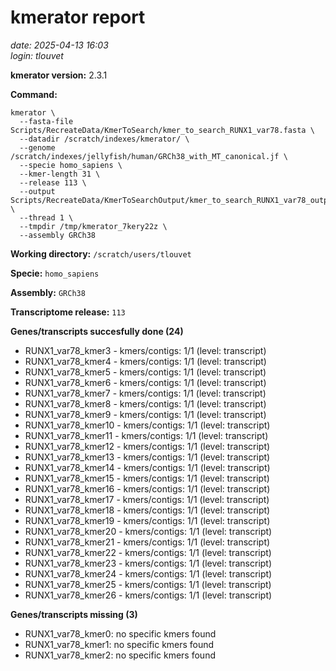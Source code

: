 # kmerator report
*date: 2025-04-13 16:03*  
*login: tlouvet*

**kmerator version:** 2.3.1

**Command:**

```
kmerator \
  --fasta-file Scripts/RecreateData/KmerToSearch/kmer_to_search_RUNX1_var78.fasta \
  --datadir /scratch/indexes/kmerator/ \
  --genome /scratch/indexes/jellyfish/human/GRCh38_with_MT_canonical.jf \
  --specie homo_sapiens \
  --kmer-length 31 \
  --release 113 \
  --output Scripts/RecreateData/KmerToSearchOutput/kmer_to_search_RUNX1_var78_output \
  --thread 1 \
  --tmpdir /tmp/kmerator_7kery22z \
  --assembly GRCh38
```

**Working directory:** `/scratch/users/tlouvet`

**Specie:** `homo_sapiens`

**Assembly:** `GRCh38`

**Transcriptome release:** `113`

**Genes/transcripts succesfully done (24)**

- RUNX1_var78_kmer3 - kmers/contigs: 1/1 (level: transcript)
- RUNX1_var78_kmer4 - kmers/contigs: 1/1 (level: transcript)
- RUNX1_var78_kmer5 - kmers/contigs: 1/1 (level: transcript)
- RUNX1_var78_kmer6 - kmers/contigs: 1/1 (level: transcript)
- RUNX1_var78_kmer7 - kmers/contigs: 1/1 (level: transcript)
- RUNX1_var78_kmer8 - kmers/contigs: 1/1 (level: transcript)
- RUNX1_var78_kmer9 - kmers/contigs: 1/1 (level: transcript)
- RUNX1_var78_kmer10 - kmers/contigs: 1/1 (level: transcript)
- RUNX1_var78_kmer11 - kmers/contigs: 1/1 (level: transcript)
- RUNX1_var78_kmer12 - kmers/contigs: 1/1 (level: transcript)
- RUNX1_var78_kmer13 - kmers/contigs: 1/1 (level: transcript)
- RUNX1_var78_kmer14 - kmers/contigs: 1/1 (level: transcript)
- RUNX1_var78_kmer15 - kmers/contigs: 1/1 (level: transcript)
- RUNX1_var78_kmer16 - kmers/contigs: 1/1 (level: transcript)
- RUNX1_var78_kmer17 - kmers/contigs: 1/1 (level: transcript)
- RUNX1_var78_kmer18 - kmers/contigs: 1/1 (level: transcript)
- RUNX1_var78_kmer19 - kmers/contigs: 1/1 (level: transcript)
- RUNX1_var78_kmer20 - kmers/contigs: 1/1 (level: transcript)
- RUNX1_var78_kmer21 - kmers/contigs: 1/1 (level: transcript)
- RUNX1_var78_kmer22 - kmers/contigs: 1/1 (level: transcript)
- RUNX1_var78_kmer23 - kmers/contigs: 1/1 (level: transcript)
- RUNX1_var78_kmer24 - kmers/contigs: 1/1 (level: transcript)
- RUNX1_var78_kmer25 - kmers/contigs: 1/1 (level: transcript)
- RUNX1_var78_kmer26 - kmers/contigs: 1/1 (level: transcript)


**Genes/transcripts missing (3)**

- RUNX1_var78_kmer0: no specific kmers found
- RUNX1_var78_kmer1: no specific kmers found
- RUNX1_var78_kmer2: no specific kmers found
